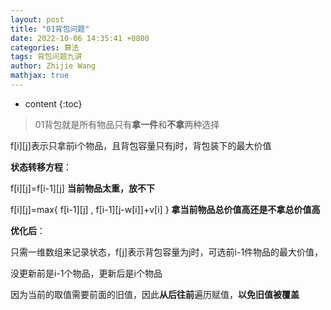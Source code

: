 ```yaml
---
layout: post
title: "01背包问题"
date: 2022-10-06 14:35:41 +0800
categories: 算法
tags: 背包问题九讲
author: Zhijie Wang
mathjax: true
---
```


* content
{:toc}
> 01背包就是所有物品只有**拿一件**和**不拿**两种选择

f[i][j]表示只拿前i个物品，且背包容量只有j时，背包装下的最大价值

**状态转移方程**：

f[i][j]=f[i-1][j] **当前物品太重，放不下**

f[i][j]=max{ f[i-1][j] , f[i-1][j-w[i]]+v[i] }  **拿当前物品总价值高还是不拿总价值高**

**优化后**：

只需一维数组来记录状态，f[j]表示背包容量为j时，可选前i-1件物品的最大价值，

没更新前是i-1个物品，更新后是i个物品

因为当前的取值需要前面的旧值，因此**从后往前**遍历赋值，**以免旧值被覆盖**
